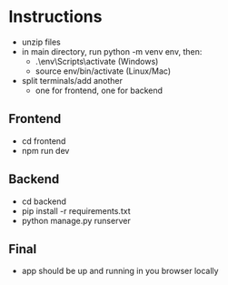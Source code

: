 # Instructions

 - unzip files
 - in main directory, run python -m venv env, then:
   - .\env\Scripts\activate (Windows)
   - source env/bin/activate (Linux/Mac)
 - split terminals/add another
   - one for frontend, one for backend 

## Frontend
 - cd frontend
 - npm run dev
## Backend
 - cd backend
 - pip install -r requirements.txt
 - python manage.py runserver

## Final
 - app should be up and running in you browser locally
